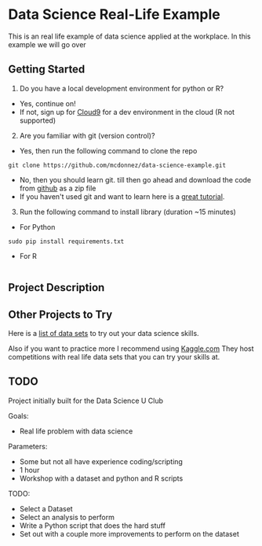 # Data Science Real-Life Example

This is an real life example of data science applied at the workplace. In this example we will go over

## Getting Started

1. Do you have a local development environment for python or R?
 * Yes, continue on!
 * If not, sign up for [Cloud9](https://c9.io) for a dev environment in the cloud (R not supported)
2. Are you familiar with git (version control)?
 * Yes, then run the following command to clone the repo
```
git clone https://github.com/mcdonnez/data-science-example.git
```
 * No, then you should learn git. till then go ahead and download the code from [github](https://github.com/mcdonnez/data-science-example) as a zip file
 * If you haven't used git and want to learn here is a [great tutorial](http://rogerdudler.github.io/git-guide/).
3. Run the following command to install library (duration ~15 minutes)
* For Python
```
sudo pip install requirements.txt
```
* For R
```

```

## Project Description

## Other Projects to Try

Here is a [list of data sets](https://www.analyticsvidhya.com/blog/2016/10/17-ultimate-data-science-projects-to-boost-your-knowledge-and-skills/) to try out your data science skills.

Also if you want to practice more I recommend using [Kaggle.com](https://www.kaggle.com/) They host competitions with real life data sets that you can try your skills at.

## TODO

Project initially built for the Data Science U Club

Goals:
* Real life problem with data science

Parameters:
* Some but not all have experience coding/scripting
* 1 hour
* Workshop with a dataset and python and R scripts

TODO:
* Select a Dataset
* Select an analysis to perform
* Write a Python script that does the hard stuff
* Set out with a couple more improvements to perform on the dataset